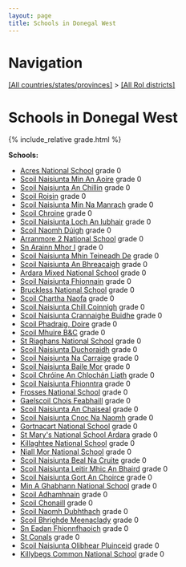 ```yaml
---
layout: page
title: Schools in Donegal West
---
```

# Navigation

[[All countries/states/provinces]](../..) > [[All RoI districts]](..)

# Schools in Donegal West

{% include_relative grade.html %}

**Schools:**

- [Acres National School](Acres_National_School.md) grade 0
- [Scoil Naisiunta Min An Aoire](Scoil_Naisiunta_Min_An_Aoire.md) grade 0
- [Scoil Naisiunta An Chillin](Scoil_Naisiunta_An_Chillin.md) grade 0
- [Scoil Roisin](Scoil_Roisin.md) grade 0
- [Scoil Naisiunta Min Na Manrach](Scoil_Naisiunta_Min_Na_Manrach.md) grade 0
- [Scoil Chroine](Scoil_Chroine.md) grade 0
- [Scoil Naisiunta Loch An Iubhair](Scoil_Naisiunta_Loch_An_Iubhair.md) grade 0
- [Scoil Naomh Dúigh](Scoil_Naomh_Dúigh.md) grade 0
- [Arranmore 2 National School](Arranmore_2_National_School.md) grade 0
- [Sn Arainn Mhor I](Sn_Arainn_Mhor_I.md) grade 0
- [Scoil Naisiunta Mhin Teineadh De](Scoil_Naisiunta_Mhin_Teineadh_De.md) grade 0
- [Scoil Naisiunta An Bhreacaigh](Scoil_Naisiunta_An_Bhreacaigh.md) grade 0
- [Ardara Mixed National School](Ardara_Mixed_National_School.md) grade 0
- [Scoil Naisiunta Fhionnain](Scoil_Naisiunta_Fhionnain.md) grade 0
- [Bruckless National School](Bruckless_National_School.md) grade 0
- [Scoil Chartha Naofa](Scoil_Chartha_Naofa.md) grade 0
- [Scoil Naisiunta Chill Coinnigh](Scoil_Naisiunta_Chill_Coinnigh.md) grade 0
- [Scoil Naisiunta Crannaighe Buidhe](Scoil_Naisiunta_Crannaighe_Buidhe.md) grade 0
- [Scoil Phadraig, Doire](Scoil_Phadraig,_Doire.md) grade 0
- [Scoil Mhuire B&C](Scoil_Mhuire_B&C.md) grade 0
- [St Riaghans National School](St_Riaghans_National_School.md) grade 0
- [Scoil Naisiunta Duchoraidh](Scoil_Naisiunta_Duchoraidh.md) grade 0
- [Scoil Naisiunta Na Carraige](Scoil_Naisiunta_Na_Carraige.md) grade 0
- [Scoil Naisiunta Baile Mor](Scoil_Naisiunta_Baile_Mor.md) grade 0
- [Scoil Chróine An Chlochán Liath](Scoil_Chróine_An_Chlochán_Liath.md) grade 0
- [Scoil Naisiunta Fhionntra](Scoil_Naisiunta_Fhionntra.md) grade 0
- [Frosses National School](Frosses_National_School.md) grade 0
- [Gaelscoil Chois Feabhaill](Gaelscoil_Chois_Feabhaill.md) grade 0
- [Scoil Naisiunta An Chaiseal](Scoil_Naisiunta_An_Chaiseal.md) grade 0
- [Scoil Naisiunta Cnoc Na Naomh](Scoil_Naisiunta_Cnoc_Na_Naomh.md) grade 0
- [Gortnacart National School](Gortnacart_National_School.md) grade 0
- [St Mary's National School Ardara](St_Mary's_National_School_Ardara.md) grade 0
- [Killaghtee National School](Killaghtee_National_School.md) grade 0
- [Niall Mor National School](Niall_Mor_National_School.md) grade 0
- [Scoil Naisiunta Beal Na Cruite](Scoil_Naisiunta_Beal_Na_Cruite.md) grade 0
- [Scoil Naisiunta Leitir Mhic An Bhaird](Scoil_Naisiunta_Leitir_Mhic_An_Bhaird.md) grade 0
- [Scoil Naisiunta Gort An Choirce](Scoil_Naisiunta_Gort_An_Choirce.md) grade 0
- [Min A Ghabhann National School](Min_A_Ghabhann_National_School.md) grade 0
- [Scoil Adhamhnain](Scoil_Adhamhnain.md) grade 0
- [Scoil Chonaill](Scoil_Chonaill.md) grade 0
- [Scoil Naomh Dubhthach](Scoil_Naomh_Dubhthach.md) grade 0
- [Scoil Bhrighde Meenaclady](Scoil_Bhrighde_Meenaclady.md) grade 0
- [Sn Eadan Fhionnfhaoich](Sn_Eadan_Fhionnfhaoich.md) grade 0
- [St Conals](St_Conals.md) grade 0
- [Scoil Naisiunta Olibhear Pluinceid](Scoil_Naisiunta_Olibhear_Pluinceid.md) grade 0
- [Killybegs Common National School](Killybegs_Common_National_School.md) grade 0
